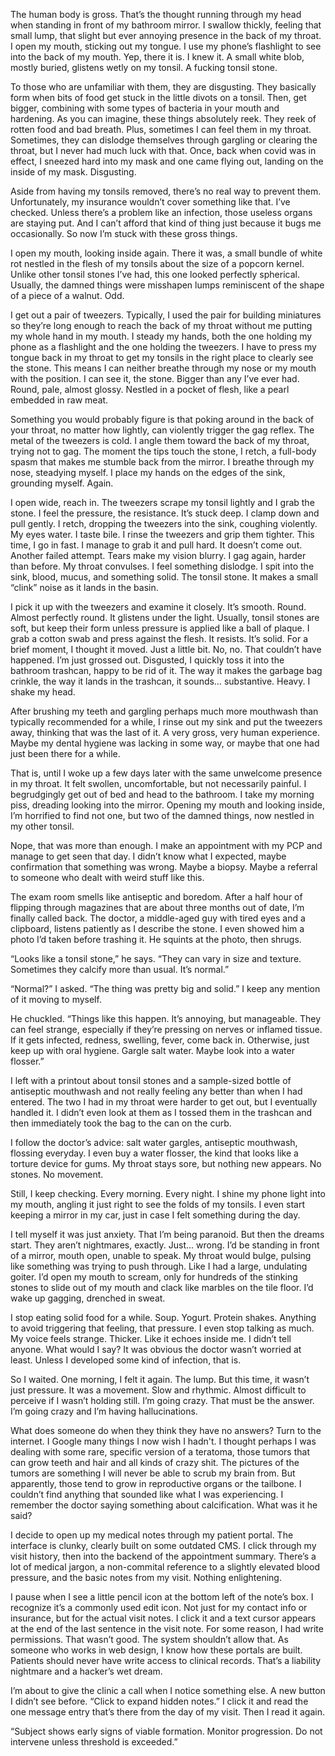 The human body is gross. That’s the thought running through my head when standing in front of my bathroom mirror. I swallow thickly, feeling that small lump, that slight but ever annoying presence in the back of my throat. I open my mouth, sticking out my tongue. I use my phone’s flashlight to see into the back of my mouth. Yep, there it is. I knew it. A small white blob, mostly buried, glistens wetly on my tonsil. A fucking tonsil stone. 

To those who are unfamiliar with them, they are disgusting. They basically form when bits of food get stuck in the little divots on a tonsil. Then, get bigger, combining with some types of bacteria in your mouth and hardening. As you can imagine, these things absolutely reek. They reek of rotten food and bad breath. Plus, sometimes I can feel them in my throat. Sometimes, they can dislodge themselves through gargling or clearing the throat, but I never had much luck with that. Once, back when covid was in effect, I sneezed hard into my mask and one came flying out, landing on the inside of my mask. Disgusting. 

Aside from having my tonsils removed, there’s no real way to prevent them. Unfortunately, my insurance wouldn’t cover something like that. I’ve checked. Unless there’s a problem like an infection, those useless organs are staying put. And I can’t afford that kind of thing just because it bugs me occasionally. So now I’m stuck with these gross things. 

I open my mouth, looking inside again. There it was, a small bundle of white rot nestled in the flesh of my tonsils about the size of a popcorn kernel. Unlike other tonsil stones I’ve had, this one looked perfectly spherical. Usually, the damned things were misshapen lumps reminiscent of the shape of a piece of a walnut. Odd. 

I get out a pair of tweezers. Typically, I used the pair for building miniatures so they’re long enough to reach the back of my throat without me putting my whole hand in my mouth. I steady my hands, both the one holding my phone as a flashlight and the one holding the tweezers. I have to press my tongue back in my throat to get my tonsils in the right place to clearly see the stone. This means I can neither breathe through my nose or my mouth with the position.  I can see it, the stone. Bigger than any I’ve ever had. Round, pale, almost glossy. Nestled in a pocket of flesh, like a pearl embedded in raw meat.

Something you would probably figure is that poking around in the back of your throat, no matter how lightly, can violently trigger the gag reflex. The metal of the tweezers is cold. I angle them toward the back of my throat, trying not to gag. The moment the tips touch the stone, I retch, a full-body spasm that makes me stumble back from the mirror. I breathe through my nose, steadying myself. I place my hands on the edges of the sink, grounding myself. Again. 

I open wide, reach in. The tweezers scrape my tonsil lightly and I grab the stone. I feel the pressure, the resistance. It’s stuck deep. I clamp down and pull gently. I retch, dropping the tweezers into the sink, coughing violently. My eyes water. I taste bile. I rinse the tweezers and grip them tighter. This time, I go in fast. I manage to grab it and pull hard. It doesn’t come out. Another failed attempt. Tears make my vision blurry. I gag again, harder than before. My throat convulses. I feel something dislodge. I spit into the sink, blood, mucus, and something solid. The tonsil stone. It makes a small “clink” noise as it lands in the basin.

I pick it up with the tweezers and examine it closely. It’s smooth. Round. Almost perfectly round. It glistens under the light. Usually, tonsil stones are soft, but keep their form unless pressure is applied like a ball of plaque. I grab a cotton swab and press against the flesh. It resists. It’s solid. For a brief moment, I thought it moved. Just a little bit. No, no. That couldn’t have happened. I’m just grossed out. Disgusted, I quickly toss it into the bathroom trashcan, happy to be rid of it. The way it makes the garbage bag crinkle, the way it lands in the trashcan, it sounds… substantive. Heavy. I shake my head. 

After brushing my teeth and gargling perhaps much more mouthwash than typically recommended for a while, I rinse out my sink and put the tweezers away, thinking that was the last of it. A very gross, very human experience. Maybe my dental hygiene was lacking in some way, or maybe that one had just been there for a while.  

That is, until I woke up a few days later with the same unwelcome presence in my throat. It felt swollen, uncomfortable, but not necessarily painful. I begrudgingly get out of bed and head to the bathroom. I take my morning piss, dreading looking into the mirror. Opening my mouth and looking inside, I’m horrified to find not one, but two of the damned things, now nestled in my other tonsil. 

Nope, that was more than enough. I make an appointment with my PCP and manage to get seen that day. I didn’t know what I expected, maybe confirmation that something was wrong. Maybe a biopsy. Maybe a referral to someone who dealt with weird stuff like this. 

The exam room smells like antiseptic and boredom. After a half hour of flipping through magazines that are about three months out of date, I’m finally called back. The doctor, a middle-aged guy with tired eyes and a clipboard, listens patiently as I describe the stone. I even showed him a photo I’d taken before trashing it. He squints at the photo, then shrugs.

“Looks like a tonsil stone,” he says. “They can vary in size and texture. Sometimes they calcify more than usual. It’s normal.”

“Normal?” I asked. “The thing was pretty big and solid.” I keep any mention of it moving to myself. 

He chuckled. “Things like this happen. It’s annoying, but manageable. They can feel strange, especially if they’re pressing on nerves or inflamed tissue. If it gets infected, redness, swelling, fever, come back in. Otherwise, just keep up with oral hygiene. Gargle salt water. Maybe look into a water flosser.”

I left with a printout about tonsil stones and a sample-sized bottle of antiseptic mouthwash and not really feeling any better than when I had entered. The two I had in my throat were harder to get out, but I eventually handled it. I didn’t even look at them as I tossed them in the trashcan and then immediately took the bag to the can on the curb. 

I follow the doctor’s advice: salt water gargles, antiseptic mouthwash, flossing everyday. I even buy a water flosser, the kind that looks like a torture device for gums. My throat stays sore, but nothing new appears. No stones. No movement. 

Still, I keep checking. Every morning. Every night. I shine my phone light into my mouth, angling it just right to see the folds of my tonsils. I even start keeping a mirror in my car, just in case I felt something during the day.

I tell myself it was just anxiety. That I’m being paranoid. But then the dreams start. They aren’t nightmares, exactly. Just... wrong. I’d be standing in front of a mirror, mouth open, unable to speak. My throat would bulge, pulsing like something was trying to push through. Like I had a large, undulating goiter. I’d open my mouth to scream, only for hundreds of the stinking stones to slide out of my mouth and clack like marbles on the tile floor. I’d wake up gagging, drenched in sweat.

I stop eating solid food for a while. Soup. Yogurt. Protein shakes. Anything to avoid triggering that feeling, that pressure. I even stop talking as much. My voice feels strange. Thicker. Like it echoes inside me. I didn’t tell anyone. What would I say? It was obvious the doctor wasn’t worried at least. Unless I developed some kind of infection, that is. 

So I waited. One morning, I felt it again. The lump. But this time, it wasn’t just pressure. It was a movement. Slow and rhythmic. Almost difficult to perceive if I wasn’t holding still. I’m going crazy. That must be the answer. I’m going crazy and I’m having hallucinations. 

What does someone do when they think they have no answers? Turn to the internet. I Google many things I now wish I hadn't. I thought perhaps I was dealing with some rare, specific version of a teratoma, those tumors that can grow teeth and hair and all kinds of crazy shit. The pictures of the tumors are something I will never be able to scrub my brain from. But apparently, those tend to grow in reproductive organs or the tailbone. I couldn’t find anything that sounded like what I was experiencing. I remember the doctor saying something about calcification. What was it he said? 

I decide to open up my medical notes through my patient portal. The interface is clunky, clearly built on some outdated CMS. I click through my visit history, then into the backend of the appointment summary. There’s a lot of medical jargon, a non-commital reference to a slightly elevated blood pressure, and the basic notes from my visit. Nothing enlightening. 

I pause when I see a little pencil icon at the bottom left of the note’s box. I recognize it’s a commonly used edit icon. Not just for my contact info or insurance, but for the actual visit notes. I click it and a text cursor appears at the end of the last sentence in the visit note. For some reason, I had write permissions. That wasn’t good. The system shouldn’t allow that. As someone who works in web design, I know how these portals are built. Patients should never have write access to clinical records. That’s a liability nightmare and a hacker’s wet dream. 

I’m about to give the clinic a call when I notice something else. A new button I didn’t see before. “Click to expand hidden notes.” I click it and read the one message entry that’s there from the day of my visit. Then I read it again. 

“Subject shows early signs of viable formation. Monitor progression. Do not intervene unless threshold is exceeded.”